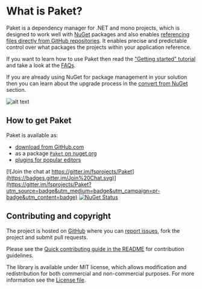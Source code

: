 # What is Paket?

Paket is a dependency manager for .NET and mono projects, which is designed to work well with [NuGet](https://www.nuget.org/) packages and also enables [referencing files directly from GitHub repositories](http-dependencies.html).
It enables precise and predictable control over what packages the projects within your application reference. 

If you want to learn how to use Paket then read the ["Getting started" tutorial](getting-started.html) and take a look at the [FAQs](faq.html).

If you are already using NuGet for package management in your solution then you can learn about the upgrade process in the [convert from NuGet](getting-started.html#Automatic-NuGet-conversion) section.

![alt text](img/paket-overview-small.png "Paket Overview")

## How to get Paket

Paket is available as:

  * [download from GitHub.com](https://github.com/fsprojects/Paket/releases/latest)
  * as a package [`Paket` on nuget.org](https://www.nuget.org/packages/Paket/) 
  * [plugins for popular editors](editor-support.html)

[![Join the chat at https://gitter.im/fsprojects/Paket](https://badges.gitter.im/Join%20Chat.svg)](https://gitter.im/fsprojects/Paket?utm_source=badge&utm_medium=badge&utm_campaign=pr-badge&utm_content=badge) [![NuGet Status](http://img.shields.io/nuget/v/Paket.svg?style=flat)](https://www.nuget.org/packages/Paket/)

Contributing and copyright
--------------------------

The project is hosted on [GitHub][gh] where you can [report issues][issues], fork the project and submit pull requests.

Please see the [Quick contributing guide in the README][readme] for contribution guidelines.

The library is available under MIT license, which allows modification and redistribution for both commercial and non-commercial purposes.
For more information see the [License file][license].

  [content]: https://github.com/fsprojects/Paket/tree/master/docs/content
  [gh]: https://github.com/fsprojects/Paket
  [issues]: https://github.com/fsprojects/Paket/issues
  [readme]: https://github.com/fsprojects/Paket/blob/master/README.md
  [license]: http://fsprojects.github.io/Paket/license.html
